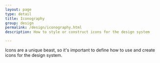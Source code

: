 ```yaml
---
layout: page
type: detail
title: Iconography
group: design
permalink: /design/iconography.html
description: How to style or construct icons for the design system

---
```


Icons are a unique beast, so it's important to define how to use and create icons for the design system.
